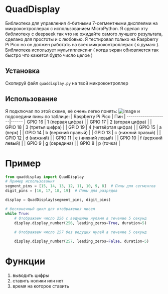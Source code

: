 # QuadDisplay

Библиотека для управления 4-битными 7-сегментными дисплеями на микроконтроллерах с использованием MicroPython. Я сделал эту библиотеку с deepseek так что не ожидайте самого лучшего результата, сделано для простоты и с любовью. Я тестировал только на Raspberry Pi Pico но он должен работать на всех микроконтроллерах ( я думаю ). Библиотека использует мультиплексинг ( когда экран обновляется так быстро что кажется будто число целое )

## Установка

Скопируй файл `quaddisplay.py` на твой микроконтроллер

## Использование

Я подключал по этой схеме, её очень легко понять:
![image](https://github.com/user-attachments/assets/215243b6-63e7-4b07-b2db-61c710d80405)
и подсоедини пины по таблице:
| Raspberry Pi Pico | Пин |
--------------------|------
| GPIO 16	| 1 (первая цифра) |
| GPIO 17	| 2 (вторая цифра) |
| GPIO 18	| 3 (третья цифра) |
| GPIO 19	| 4 (четвёртая цифра) |
| GPIO 15	| a (верх) |
| GPIO 14	| b (верхний правый) |
| GPIO 13	| c (нижний правый) |
| GPIO 12	| d (нижний) |
| GPIO 11	| e (нижний левый) |
| GPIO 10	| f (верхний левый) |
| GPIO 9	| g (середина) |
| GPIO 8	| p (точка) |

# Пример

```python
from quaddisplay import QuadDisplay
# Пример использования
segment_pins = [15, 14, 13, 12, 11, 10, 9, 8]  # Пины для сегментов
digit_pins = [16, 17, 18, 19]  # Пины для разрядов

display = QuadDisplay(segment_pins, digit_pins)

# бесконечный цикл для отображения чисел
while True:
    # Отображаем число 256 с ведущими нулями в течение 5 секунд
    display.display_number(256, leading_zeros=True, duration=5)
    
    # Отображаем число 257 без ведущих нулей в течение 5 секунд

    display.display_number(257, leading_zeros=False, duration=5)
```
# Функции
1) выводить цифры
2) ставить нолики или нет
3) время на которое ставить
```
